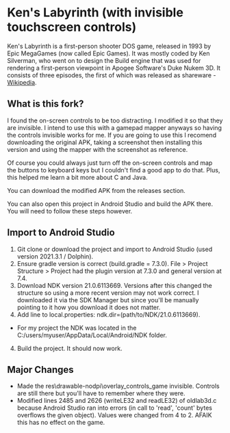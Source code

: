 Ken's Labyrinth (with invisible touchscreen controls)
=============

Ken's Labyrinth is a first-person shooter DOS game, released in 1993 by Epic MegaGames (now called Epic Games). It was mostly coded by Ken Silverman, who went on to design the Build engine that was used for rendering a first-person viewpoint in Apogee Software's Duke Nukem 3D. It consists of three episodes, the first of which was released as shareware - [Wikipedia](https://en.wikipedia.org/wiki/Ken%27s_Labyrinth).

## What is this fork? 

I found the on-screen controls to be too distracting. I modified it so that they are invisible. I intend to use this with a gamepad mapper anyways so having the controls invisible works for me.  If you are going to use this I recomend downloading the original APK, taking a screenshot then installing this version and using the mapper with the screenshot as reference. 

Of course you could always just turn off the on-screen controls and map the buttons to keyboard keys but I couldn't find a good app to do that. Plus, this helped me learn a bit more about C and Java.

You can download the modified APK from the releases section. 

You can also open this project in Android Studio and build the APK there. You will need to follow these steps however.

## Import to Android Studio
 1. Git clone or download the project and import to Android Studio (used version 2021.3.1 / Dolphin).
 2. Ensure gradle version is correct (build.gradle = 7.3.0). File > Project Structure > Project had the plugin version at 7.3.0 and general version at 7.4.
 2. Download NDK version 21.0.6113669. Versions after this changed the structure so using a more recent version may not work correct. I downloaded it via the SDK Manager but since you'll be manually pointing to it how you download it does not matter. 
 3. Add line to local.properties: ndk.dir=(path/to/NDK/21.0.6113669).
  - For my project the NDK was located in the C:/users/myuser/AppData/Local/Android/NDK folder. 
 4. Build the project. It should now work. 

## Major Changes
 - Made the res\drawable-nodpi\overlay_controls_game invisible. Controls are still there but you'll have to remember where they were. 
 - Modified lines 2485 and 2626 (writeLE32 and readLE32) of oldlab3d.c because Android Studio ran into errors (in call to 'read', 'count' bytes overflows the given object). Values were changed from 4 to 2. AFAIK this has no effect on the game. 
